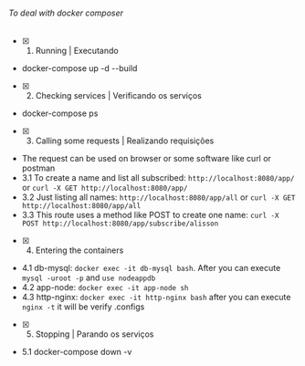 ###### To deal with docker composer

- [x] 1. Running | Executando 
* docker-compose up -d --build

- [x] 2. Checking services | Verificando os serviços
* docker-compose ps

- [x] 3. Calling some requests | Realizando requisições
* The request can be used on browser or some software like curl or postman
* 3.1 To create a name and list all subscribed: ```http://localhost:8080/app/``` or ```curl -X GET http://localhost:8080/app/```
* 3.2 Just listing all names: ```http://localhost:8080/app/all``` or ```curl -X GET http://localhost:8080/app/all```
* 3.3 This route uses a method like POST to create one name: ```curl -X POST http://localhost:8080/app/subscribe/alisson```

- [x] 4. Entering the containers
* 4.1 db-mysql: ```docker exec -it db-mysql bash```. After you can execute ```mysql -uroot -p``` and ```use nodeappdb```
* 4.2 app-node: ```docker exec -it app-node sh```
* 4.3 http-nginx: ```docker exec -it http-nginx bash``` after you can execute ```nginx -t``` it will be verify .configs

- [x] 5. Stopping | Parando os serviços
* 5.1 docker-compose down -v
